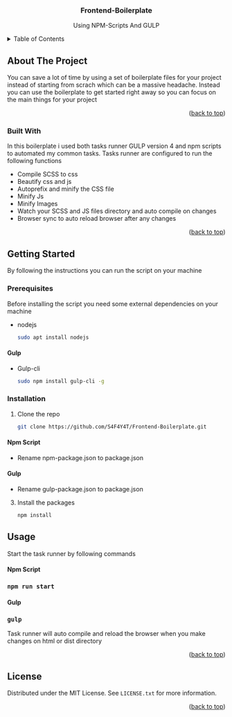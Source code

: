 <a name="readme-top"></a>

<div align="center">
  <h3 align="center">Frontend-Boilerplate</h3>
  <p>Using NPM-Scripts And GULP </p>
</div>

<!-- TABLE OF CONTENTS -->
<details>
  <summary>Table of Contents</summary>
  <ol>
    <li>
      <a href="#about-the-project">About The Project</a>
      <ul>
        <li><a href="#built-with">Built With</a></li>
      </ul>
    </li>
    <li>
      <a href="#getting-started">Getting Started</a>
      <ul>
        <li><a href="#prerequisites">Prerequisites</a></li>
        <li><a href="#installation">Installation</a></li>
      </ul>
    </li>
    <li><a href="#usage">Usage</a></li>
    <li><a href="#license">License</a></li>
  </ol>
</details>



<!-- ABOUT THE PROJECT -->
## About The Project

You can save a lot of time by using a set of boilerplate files for your project instead of starting from scrach which can be a massive headache. Instead you can use the boilerplate to get started right away so you can focus on the main things for your project

<p align="right">(<a href="#readme-top">back to top</a>)</p>

### Built With

In this boilerplate i used both tasks runner GULP version 4 and npm scripts to automated my common tasks. Tasks runner are configured to run the following functions

* Compile SCSS to css
* Beautify css and js
* Autoprefix and minify the CSS file
* Minify Js
* Minify Images
* Watch your SCSS and JS files directory and auto compile on changes
* Browser sync to auto reload browser after any changes

<p align="right">(<a href="#readme-top">back to top</a>)</p>

<!-- GETTING STARTED -->
## Getting Started

By following the instructions you can run the script on your machine

### Prerequisites

Before installing the script you need some external dependencies on your machine

* nodejs
  ```sh
  sudo apt install nodejs
  ```  
#### Gulp

* Gulp-cli
  ```sh
  sudo npm install gulp-cli -g
  ```

### Installation

1. Clone the repo
   ```sh
   git clone https://github.com/S4F4Y4T/Frontend-Boilerplate.git
   ```
#### Npm Script

  * Rename npm-package.json to package.json

#### Gulp

  * Rename gulp-package.json to package.json

3. Install the packages
   ```sh
   npm install
   ```

<!-- USAGE EXAMPLES -->
## Usage

Start the task runner by following commands

#### Npm Script

  ### `npm run start`
  
#### Gulp

  ### `gulp`

Task runner will auto compile and reload the browser when you make changes on html or dist directory

<p align="right">(<a href="#readme-top">back to top</a>)</p>

<!-- LICENSE -->
## License

Distributed under the MIT License. See `LICENSE.txt` for more information.

<p align="right">(<a href="#readme-top">back to top</a>)</p>

<!-- MARKDOWN LINKS & IMAGES -->
<!-- https://www.markdownguide.org/basic-syntax/#reference-style-links -->
